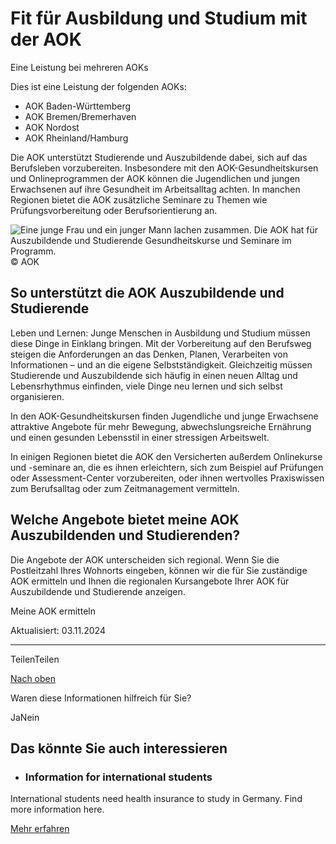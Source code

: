 # Fit für Ausbildung und Studium mit der AOK

Eine Leistung bei mehreren AOKs

Dies ist eine Leistung der folgenden AOKs:

- AOK Baden-Württemberg
- AOK Bremen/Bremerhaven
- AOK Nordost
- AOK Rheinland/Hamburg

Die AOK unterstützt Studierende und Auszubildende dabei, sich auf das Berufsleben vorzubereiten. Insbesondere mit den AOK-Gesundheitskursen und Onlineprogrammen der AOK können die Jugendlichen und jungen Erwachsenen auf ihre Gesundheit im Arbeitsalltag achten. In manchen Regionen bietet die AOK zusätzliche Seminare zu Themen wie Prüfungsvorbereitung oder Berufsorientierung an.

![Eine junge Frau und ein junger Mann lachen zusammen. Die AOK hat für Auszubildende und Studierende Gesundheitskurse und Seminare im Programm.](https://www.aok.de/pk/magazin/cms/fileadmin/_processed_/c/6/csm_fit-ausbildung-studium_585657938d.jpg.webp)© AOK

## So unterstützt die AOK Auszubildende und Studierende

Leben und Lernen: Junge Menschen in Ausbildung und Studium müssen diese Dinge in Einklang bringen. Mit der Vorbereitung auf den Berufsweg steigen die Anforderungen an das Denken, Planen, Verarbeiten von Informationen – und an die eigene Selbstständigkeit. Gleichzeitig müssen Studierende und Auszubildende sich häufig in einen neuen Alltag und Lebensrhythmus einfinden, viele Dinge neu lernen und sich selbst organisieren.

In den AOK-Gesundheitskursen finden Jugendliche und junge Erwachsene attraktive Angebote für mehr Bewegung, abwechslungsreiche Ernährung und einen gesunden Lebensstil in einer stressigen Arbeitswelt.

In einigen Regionen bietet die AOK den Versicherten außerdem Onlinekurse und -seminare an, die es ihnen erleichtern, sich zum Beispiel auf Prüfungen oder Assessment-Center vorzubereiten, oder ihnen wertvolles Praxiswissen zum Berufsalltag oder zum Zeitmanagement vermitteln.

## Welche Angebote bietet meine AOK Auszubildenden und Studierenden?

Die Angebote der AOK unterscheiden sich regional. Wenn Sie die Postleitzahl Ihres Wohnorts eingeben, können wir die für Sie zuständige AOK ermitteln und Ihnen die regionalen Kursangebote Ihrer AOK für Auszubildende und Studierende anzeigen.

Meine AOK ermitteln

Aktualisiert: 03.11.2024

* * *

TeilenTeilen

[Nach oben](https://www.aok.de/pk/leistungen/studium-beruf/fit-ausbildung/#main-content)

Waren diese Informationen hilfreich für Sie?

JaNein

## Das könnte Sie auch interessieren

- ### Information for international students







International students need health insurance to study in Germany. Find more information here.



[Mehr erfahren](https://www.aok.de/pk/leistungen/studium-beruf/information-for-international-students/)